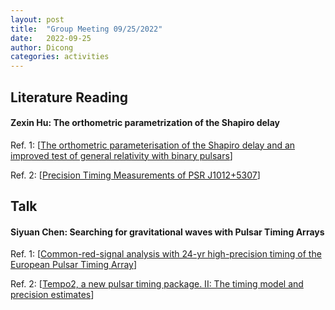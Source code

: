 ```yaml
---
layout: post
title:  "Group Meeting 09/25/2022"
date:   2022-09-25
author: Dicong
categories: activities
---
```


## Literature Reading

####  Zexin Hu: The orthometric parametrization of the Shapiro delay
 
Ref. 1: [[The orthometric parameterisation of the Shapiro delay and an improved test of general relativity with binary pulsars](https://arxiv.org/abs/1007.0933)]

Ref. 2: [[Precision Timing Measurements of PSR J1012+5307](https://arxiv.org/abs/1007.0933)]

## Talk

#### Siyuan Chen: Searching for gravitational waves with Pulsar Timing Arrays

Ref. 1: [[Common-red-signal analysis with 24-yr high-precision timing of the European Pulsar Timing Array](https://arxiv.org/abs/2110.13184)]

Ref. 2: [[Tempo2, a new pulsar timing package. II: The timing model and precision estimates](https://arxiv.org/abs/astro-ph/0607664)]
